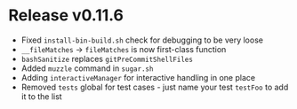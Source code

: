 # Release v0.11.6

- Fixed `install-bin-build.sh` check for debugging to be very loose
- `__fileMatches` -> `fileMatches` is now first-class function
- `bashSanitize` replaces `gitPreCommitShellFiles`
- Added `muzzle` command in `sugar.sh`
- Adding `interactiveManager` for interactive handling in one place
- Removed `tests` global for test cases - just name your test `testFoo` to add it to the list
